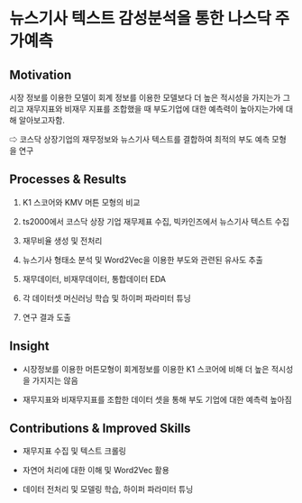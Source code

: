 # 뉴스기사 텍스트 감성분석을 통한 나스닥 주가예측



## Motivation
시장 정보를 이용한 모델이 회계 정보를 이용한 모델보다 더 높은 적시성을 가지는가 그리고
재무지표와 비재무 지표를 조합했을 때 부도기업에 대한 예측력이 높아지는가에 대해 알아보고자함.

⇨ 코스닥 상장기업의 재무정보와 뉴스기사 텍스트를 결합하여 최적의 부도 예측 모형을 연구




## Processes & Results

1. K1 스코어와 KMV 머튼 모형의 비교

2. ts2000에서 코스닥 상장 기업 재무제표 수집, 빅카인즈에서 뉴스기사 텍스트 수집

3. 재무비율 생성 및 전처리

4. 뉴스기사 형태소 분석 및 Word2Vec을 이용한 부도와 관련된 유사도 추출

5. 재무데이터, 비재무데이터, 통합데이터 EDA 

6. 각 데이터셋 머신러닝 학습 및 하이퍼 파라미터 튜닝
   
7. 연구 결과 도출




## Insight

- 시장정보를 이용한 머튼모형이 회계정보를 이용한 K1 스코어에 비해 더 높은 적시성을 가지지는 않음

- 재무지표와 비재무지표를 조합한 데이터 셋을 통해 부도 기업에 대한 예측력 높아짐




## Contributions & Improved Skills

- 재무지표 수집 및 텍스트 크롤링

- 자연어 처리에 대한 이해 및 Word2Vec 활용

- 데이터 전처리 및 모델링 학습, 하이퍼 파라미터 튜닝
